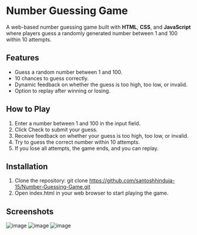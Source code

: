 # Number Guessing Game
A web-based number guessing game built with **HTML**, **CSS**, and **JavaScript** where players guess a randomly generated number between 1 and 100 within 10 attempts.

## Features
- Guess a random number between 1 and 100.
- 10 chances to guess correctly.
- Dynamic feedback on whether the guess is too high, too low, or invalid.
- Option to replay after winning or losing.

## How to Play
1. Enter a number between 1 and 100 in the input field.
2. Click Check to submit your guess.
3. Receive feedback on whether your guess is too high, too low, or invalid.
4. Try to guess the correct number within 10 attempts.
5. If you lose all attempts, the game ends, and you can replay.

## Installation
1. Clone the repository:
   git clone https://github.com/santoshhinduja-15/Number-Guessing-Game.git
2. Open index.html in your web browser to start playing the game.

## Screenshots
![image](https://github.com/user-attachments/assets/a092d2f8-6575-4483-a115-6ef5dd2fcaf5)
![image](https://github.com/user-attachments/assets/bf8a07ea-ee45-4449-aa30-45c8e29d0ebf)
![image](https://github.com/user-attachments/assets/1f1e46da-edf8-4cc3-b996-72bda9a8c413)
